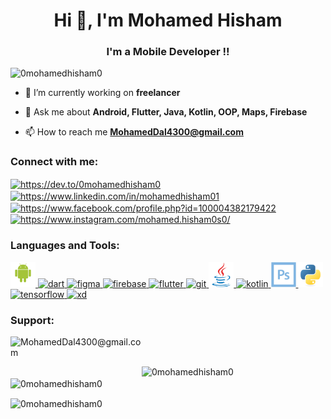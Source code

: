<h1 align="center">Hi 👋, I'm Mohamed Hisham</h1>
<h3 align="center">I'm a Mobile Developer !!</h3>

<p align="left"> <img src="https://komarev.com/ghpvc/?username=0mohamedhisham0&label=Profile%20views&color=000000&style=flat" alt="0mohamedhisham0" /> </p>

- 🔭 I’m currently working on **freelancer**

- 💬 Ask me about **Android, Flutter, Java, Kotlin, OOP, Maps, Firebase**

- 📫 How to reach me **MohamedDal4300@gmail.com**

<h3 align="left">Connect with me:</h3>
<p align="left">
<a href="https://dev.to/https://dev.to/0mohamedhisham0" target="blank"><img align="center" src="https://raw.githubusercontent.com/rahuldkjain/github-profile-readme-generator/master/src/images/icons/Social/devto.svg" alt="https://dev.to/0mohamedhisham0" height="30" width="40" /></a>
<a href="https://linkedin.com/in/https://www.linkedin.com/in/mohamedhisham01" target="blank"><img align="center" src="https://raw.githubusercontent.com/rahuldkjain/github-profile-readme-generator/master/src/images/icons/Social/linked-in-alt.svg" alt="https://www.linkedin.com/in/mohamedhisham01" height="30" width="40" /></a>
<a href="https://fb.com/https://www.facebook.com/profile.php?id=100004382179422" target="blank"><img align="center" src="https://raw.githubusercontent.com/rahuldkjain/github-profile-readme-generator/master/src/images/icons/Social/facebook.svg" alt="https://www.facebook.com/profile.php?id=100004382179422" height="30" width="40" /></a>
<a href="https://instagram.com/https://www.instagram.com/mohamed.hisham0s0/" target="blank"><img align="center" src="https://raw.githubusercontent.com/rahuldkjain/github-profile-readme-generator/master/src/images/icons/Social/instagram.svg" alt="https://www.instagram.com/mohamed.hisham0s0/" height="30" width="40" /></a>
</p>

<h3 align="left">Languages and Tools:</h3>
<p align="left"> <a href="https://developer.android.com" target="_blank" rel="noreferrer"> <img src="https://raw.githubusercontent.com/devicons/devicon/master/icons/android/android-original-wordmark.svg" alt="android" width="40" height="40"/> </a> <a href="https://dart.dev" target="_blank" rel="noreferrer"> <img src="https://www.vectorlogo.zone/logos/dartlang/dartlang-icon.svg" alt="dart" width="40" height="40"/> </a> <a href="https://www.figma.com/" target="_blank" rel="noreferrer"> <img src="https://www.vectorlogo.zone/logos/figma/figma-icon.svg" alt="figma" width="40" height="40"/> </a> <a href="https://firebase.google.com/" target="_blank" rel="noreferrer"> <img src="https://www.vectorlogo.zone/logos/firebase/firebase-icon.svg" alt="firebase" width="40" height="40"/> </a> <a href="https://flutter.dev" target="_blank" rel="noreferrer"> <img src="https://www.vectorlogo.zone/logos/flutterio/flutterio-icon.svg" alt="flutter" width="40" height="40"/> </a> <a href="https://git-scm.com/" target="_blank" rel="noreferrer"> <img src="https://www.vectorlogo.zone/logos/git-scm/git-scm-icon.svg" alt="git" width="40" height="40"/> </a> <a href="https://www.java.com" target="_blank" rel="noreferrer"> <img src="https://raw.githubusercontent.com/devicons/devicon/master/icons/java/java-original.svg" alt="java" width="40" height="40"/> </a> <a href="https://kotlinlang.org" target="_blank" rel="noreferrer"> <img src="https://www.vectorlogo.zone/logos/kotlinlang/kotlinlang-icon.svg" alt="kotlin" width="40" height="40"/> </a> <a href="https://www.photoshop.com/en" target="_blank" rel="noreferrer"> <img src="https://raw.githubusercontent.com/devicons/devicon/master/icons/photoshop/photoshop-line.svg" alt="photoshop" width="40" height="40"/> </a> <a href="https://www.python.org" target="_blank" rel="noreferrer"> <img src="https://raw.githubusercontent.com/devicons/devicon/master/icons/python/python-original.svg" alt="python" width="40" height="40"/> </a> <a href="https://www.tensorflow.org" target="_blank" rel="noreferrer"> <img src="https://www.vectorlogo.zone/logos/tensorflow/tensorflow-icon.svg" alt="tensorflow" width="40" height="40"/> </a> <a href="https://www.adobe.com/products/xd.html" target="_blank" rel="noreferrer"> <img src="https://cdn.worldvectorlogo.com/logos/adobe-xd.svg" alt="xd" width="40" height="40"/> </a> </p>


<h3 align="left">Support:</h3>
<p><a href="https://ko-fi.com/MohamedDal4300@gmail.com"> <img align="left" src="https://cdn.ko-fi.com/cdn/kofi3.png?v=3" height="50" width="210" alt="MohamedDal4300@gmail.com" /></a></p><br><br>


<p><img align="left" src="https://github-readme-stats.vercel.app/api/top-langs?username=0mohamedhisham0&show_icons=true&locale=en&layout=compact" alt="0mohamedhisham0" /></p>

<p>&nbsp;<img align="center" src="https://github-readme-stats.vercel.app/api?username=0mohamedhisham0&show_icons=true&theme=dark&locale=en" alt="0mohamedhisham0" /></p>

<p><img align="center" src="https://github-readme-streak-stats.herokuapp.com/?user=0mohamedhisham0&theme=dark" alt="0mohamedhisham0" /></p>

